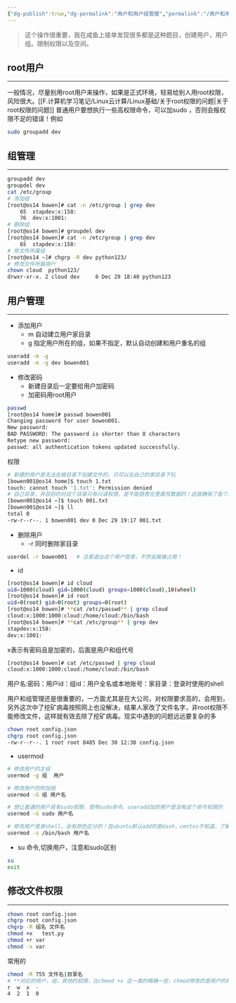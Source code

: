 ```yaml
---
{"dg-publish":true,"dg-permalink":"用户和用户组管理","permalink":"/用户和用户组管理/","noteIcon":"","created":"2021-01-09","updated":""}
---
```



> 这个操作很重要，我在咸鱼上接单发现很多都是这种题目，创建用户，用户组。限制权限以及空间。
## root用户
---
一般情况，尽量别用root用户来操作，如果是正式环境，轻易给别人用root权限，风险很大。[[F.计算机学习笔记/Linux云计算/Linux基础/关于root权限的问题\|关于root权限的问题]]
普通用户要想执行一些高权限命令，可以加sudo ，否则会报权限不足的错误！例如

```bash
sudo groupadd dev
```

## 组管理
---
```bash
groupadd dev
groupdel dev
cat /etc/group
# 添加组
[root@os14 bowen]# cat -n /etc/group | grep dev
    65  stapdev:x:158:
    76  dev:x:1001:
# 删除组
[root@os14 bowen]# groupdel dev
[root@os14 bowen]# cat -n /etc/group | grep dev
    65  stapdev:x:158:
# 修文件所属组
[root@os14 ~]# chgrp -R dev python123/
# 修改文件所属用户
chown cloud  python123/
drwxr-xr-x. 2 cloud dev     6 Dec 29 18:40 python123
```

## 用户管理
---
- 添加用户
    - m 自动建立用户家目录
    - g 指定用户所在的组，如果不指定，默认自动创建和用户重名的组

```bash
useradd -m -g 
useradd -m -g dev bowen001
```

- 修改密码
    - 新建目录后一定要给用户加密码
    - 加密码用root用户
```bash
passwd
[root@os14 home]# passwd bowen001
Changing password for user bowen001.
New password:
BAD PASSWORD: The password is shorter than 8 characters
Retype new password:
passwd: all authentication tokens updated successfully.
```

权限
```bash
# 新建的用户是无法在根目录下创建文件的，只可以在自己的家目录下玩
[bowen001@os14 home]$ touch 1.txt
touch: cannot touch '1.txt': Permission denied
# 自己目录，并且别的对这个目录只有只读权限，是不能随意在里面写数据的！这就确保了各个用户间的独立
[bowen001@os14 ~]$ touch 001.txt
[bowen001@os14 ~]$ ll
total 0
-rw-r--r--. 1 bowen001 dev 0 Dec 29 19:17 001.txt
```

- 删除用户
    - -r 同时删除家目录
```bash
userdel -r bowen001   # 注意退出这个用户登录，不然会报被占用！
```

- id
```bash
[root@os14 bowen]# id cloud
uid=1000(cloud) gid=1000(cloud) groups=1000(cloud),10(wheel)
[root@os14 bowen]# id root
uid=0(root) gid=0(root) groups=0(root)
[root@os14 bowen]# **cat /etc/passwd** | grep cloud
cloud:x:1000:1000:cloud:/home/cloud:/bin/bash
[root@os14 bowen]# **cat /etc/group** | grep dev
stapdev:x:158:
dev:x:1001:
```

x表示有密码且是加密的，后面是用户和组代号
```bash
[root@os14 bowen]# cat /etc/passwd | grep cloud
cloud:x:1000:1000:cloud:/home/cloud:/bin/bash
```

用户名:密码：用户id：组id：用户全名或本地账号：家目录：登录时使用的shell

用户和组管理还是很重要的，一方面尤其是在大公司，对权限要求高的，会用到，另外这次中了挖矿病毒按照网上也没解决，结果人家改了文件名字，非root权限不能修改文件，这样就有效去除了挖矿病毒。现实中遇到的问题远远要复杂的多

```bash
chown root config.json
chgrp root config.json
-rw-r--r--. 1 root root 8485 Dec 30 12:38 config.json
```

- usermod
```bash
# 修改用户的主组
usermod -g 组  用户

# 修改用户的附加组
usermod -G 组 用户名

# 想让普通的用户具有sudo权限，使用sudo命令。useradd加的用户是没有这个命令权限的
usermod -G sudo 用户名

# 修改用户登录shell，会有颜色区分的！在ubuntu默认add的是dash，centos不知道，了解即可
usermod -s /bin/bash 用户名
```

- su 命令,切换用户，注意和sudo区别
```bash
su
exit
```

## 修改文件权限
---
```bash
chown root config.json
chgrp root config.json
chgrp -R 组名 文件名
chmod +x   test.py
chmod +r var
chmod -x var
```

常用的
```bash
chmod -R 755 文件名|目录名
# **对应的用户，组，其他的权限，比chmod +x 这一类的精确一些，chmod修改的是用户的权限，当然一般也够用**
r  w  x  -
4  2  1  0
```